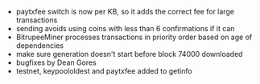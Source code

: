 * paytxfee switch is now per KB, so it adds the correct fee for large transactions
* sending avoids using coins with less than 6 confirmations if it can
* BitrupeeMiner processes transactions in priority order based on age of dependencies
* make sure generation doesn't start before block 74000 downloaded
* bugfixes by Dean Gores
* testnet, keypoololdest and paytxfee added to getinfo
